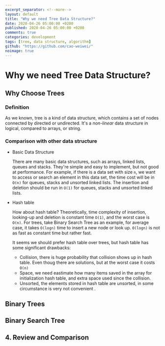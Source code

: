 ```yaml
---
excerpt_separator: <!--more-->
layout: default
title: "Why we need Tree Data Structure?"
date: 2020-04-26 05:00:00 +0200
published: 2020-04-26 05:00:00 +0200
comments: true
categories: development
tags: [tree, data structure, algorithm]
github: "https://github.com/cao-weiwei/"
noimage: true
---
```


# Why we need Tree Data Structure?

## Why Choose Trees

### Definition

As we known, tree is a kind of data structure, which contains a set of nodes connected by directed or undirected.  It's a *non-linear* data structure in logical, compared to arrays, or string.

### Comparison with other data structure

- Basic Data Structure

  There are many basic data structures, such as arrays, linked lists, queues and stacks. They're simple and easy to implement, but not good at performance. For example, if there is a data set with size `n`, we want to access or search an element in this data set, the time cost will be in `O(n)` for queues, stacks and unsorted linked lists.   The insertion and deletion should be run in `O(1)` for queues, stacks and unsorted linked lists.

- Hash table

  How about hash table? Theoretically,  time complexity of insertion, looking-up and deletion is constant time `O(1)`, and the worst case is `O(n)`. For trees, take Binary Search Tree as an example, for average case, it takes `O(logn)` time to insert a new node or look up. `O(logn)` is not as fast as constant time but rather fast.  

  It seems we should prefer hash table over trees, but hash table has some significant drawbacks:

  - Collision, there is huge probability that collision shows up in hash table. Even thoug there are solutions, but at the worst case it costs `O(n)`
  - Space, we need eastimate how many items saved in the array for initialization hash table, and extra space used since the collision.  
  - Unsorted, the elements stored in hash table are unsorted, in some circumstance is very not convenient .

## Binary Trees



## Binary Search Tree





## 4. Review and Comparison

